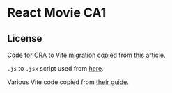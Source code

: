 # React Movie CA1

## License

Code for CRA to Vite migration copied from [this article][vite-article].

`.js` to `.jsx` script used from [here][js-jsx].

Various Vite code copied from [their guide][vite-guide].

[vite-article]: https://medium.com/@mun1013/guide-to-migrating-from-create-react-app-cra-to-vite-5516f55aa410
[js-jsx]: https://gist.github.com/parties/90cdf35f9a3d05bea6df76dc83a69641
[vite-guide]: https://vite.dev/guide/